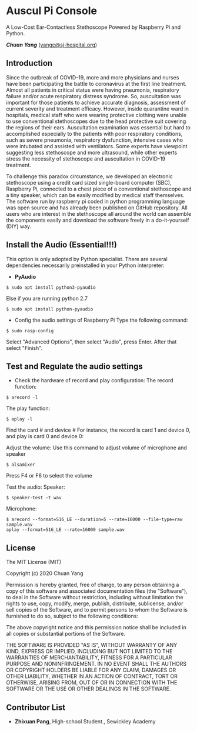 # Auscul Pi Console
A Low-Cost Ear-Contactless Stethoscope Powered by Raspberry Pi and Python.

***Chuan Yang*** (<yangc@sj-hospital.org>)

## Introduction
Since the outbreak of COVID-19, more and more physicians and nurses have been participating the battle to coronavirus at the first line treatment. Almost all patients in critical status were having pneumonia, respiratory failure and/or acute respiratory distress syndrome. So, auscultation was important for those patients to achieve accurate diagnosis, assessment of current severity and treatment efficacy. However, inside quarantine ward in hospitals, medical staff who were wearing protective clothing were unable to use conventional stethoscopes due to the head protective suit covering the regions of their ears. Auscultation examination was essential but hard to accomplished especially to the patients with poor respiratory conditions, such as severe pneumonia, respiratory dysfunction, intensive cases who were intubated and assisted with ventilators. Some experts have viewpoint suggesting less stethoscope and more ultrasound, while other experts stress the necessity of stethoscope and auscultation in COVID-19 treatment. 

To challenge this paradox circumstance, we developed an electronic stethoscope using a credit card sized single-board computer (SBC), Raspberry Pi, connected to a chest piece of a conventional stethoscope and a tiny speaker, which can be easily modified by medical staff themselves. The software run by raspberry pi coded in python programming language was open source and has already been published on GitHub repository. All users who are interest in the stethoscope all around the world can assemble the components easily and download the software freely in a do-it-yourself (DIY) way. 


## Install the Audio (Essential!!!)
This option is only adopted by Python specialist. There are several dependencies necessarily preinstalled in your Python interpreter:

- **PyAudio**
```
$ sudo apt install python3-pyaudio
 ```
Else if you are running python 2.7
```
$ sudo apt install python-pyaudio 
```

- Config the audio settings of Raspberry Pi
Type the following command:
```
$ sudo rasp-config
```
Select "Advanced Options", then select "Audio", press Enter. After that select "Finish".

## Test and Regulate the audio settings

- Check the hardware of record and play configuration:
The record function:
```
$ arecord -l
```
The play function:
```
$ aplay -l
```
Find the card # and device #
For instance, the record is card 1 and device 0, and play is card 0 and device 0:

Adjust the volume:
Use this command to adjust volume of microphone and speaker
```
$ alsamixer
```
Press F4 or F6 to select the volume

Test the audio:
Speaker:
 ```
$ speaker-test –t wav
```
Microphone:
```
$ arecord --format=S16_LE --duration=5 --rate=16000 --file-type=raw sample.wav
aplay --format=S16_LE --rate=16000 sample.wav
```

## License
The MIT License (MIT)

Copyright (c) 2020 Chuan Yang

Permission is hereby granted, free of charge, to any person obtaining a copy
of this software and associated documentation files (the "Software"), to deal
in the Software without restriction, including without limitation the rights
to use, copy, modify, merge, publish, distribute, sublicense, and/or sell
copies of the Software, and to permit persons to whom the Software is
furnished to do so, subject to the following conditions:

The above copyright notice and this permission notice shall be included in all
copies or substantial portions of the Software.

THE SOFTWARE IS PROVIDED "AS IS", WITHOUT WARRANTY OF ANY KIND, EXPRESS OR
IMPLIED, INCLUDING BUT NOT LIMITED TO THE WARRANTIES OF MERCHANTABILITY,
FITNESS FOR A PARTICULAR PURPOSE AND NONINFRINGEMENT. IN NO EVENT SHALL THE
AUTHORS OR COPYRIGHT HOLDERS BE LIABLE FOR ANY CLAIM, DAMAGES OR OTHER
LIABILITY, WHETHER IN AN ACTION OF CONTRACT, TORT OR OTHERWISE, ARISING FROM,
OUT OF OR IN CONNECTION WITH THE SOFTWARE OR THE USE OR OTHER DEALINGS IN THE
SOFTWARE.

## Contributor List
- **Zhixuan Pang**, High-school Student., Sewickley Academy 
